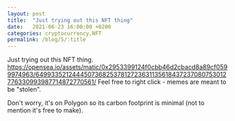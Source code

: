 ```yaml
---
layout: post
title:  "Just trying out this NFT thing"
date:   2021-06-23 16:00:00 +0200
categories: cryptocurrency,NFT
permalink: /blog/5/:title
---
```

Just trying out this NFT thing.
https://opensea.io/assets/matic/0x2953399124f0cbb46d2cbacd8a89cf0599974963/64993352124445073682537812723631135618437237080753012776330993987714872770561/
Feel free to right click - memes are meant to be "stolen".

Don\'t  worry, it\'s on Polygon so its carbon footprint is minimal (not to mention it\'s free to make).